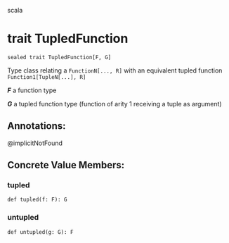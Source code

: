 scala
# trait TupledFunction

<pre><code class="language-scala" >sealed trait TupledFunction[F, G]</pre></code>
Type class relating a `FunctionN[..., R]` with an equivalent tupled function `Function1[TupleN[...], R]`

***F*** a function type

***G*** a tupled function type (function of arity 1 receiving a tuple as argument)

## Annotations:
@implicitNotFound 
## Concrete Value Members:
### tupled
<pre><code class="language-scala" >def tupled(f: F): G</pre></code>

### untupled
<pre><code class="language-scala" >def untupled(g: G): F</pre></code>

